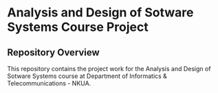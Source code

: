 # Analysis and Design of Sotware Systems Course Project

## Repository Overview

This repository contains the project work for the Analysis and Design of Sotware Systems course at Department of Informatics & Telecommunications - NKUA. <br>















<!-- 


# Ανάλυση και Σχεδίαση Συστημάτων Λογισμικού
## Bonus Εργασία (εαρινό εξάμηνο 2024)

### Ονοματεπώνυμο : Κυριακάκος Νικόλαος
#### Αριθμός Μητρώου : 1115202200083
#### Email : sdi2200083@di.uoa.gr

### Ονοματεπώνυμο : Παπαδόγιαννη Τριανταφυλλιά
#### Αριθμός Μητρώου : 1115202200133
#### Email : sdi2200133@di.uoa.gr

### Αποθετήριο εργασίας : [https://github.com/Nikos25K/sw-project01](https://github.com/Nikos25K/sw-project01)

---

## Περιεχόμενα
- [Classes](#classes)
  - [Team](#team)
  - [Vehicles](#vehicles)
  - [Animals](#animals)
  - [World](#world)
- [Tests](#tests)
  - [test_attributes](#test_attributes)
  - [test_scenarios](#test_scenarios)

## Classes

Στον φάκελο αυτόν περιέχονται οι υλοποιήσεις των κλάσεων. Συγκεκριμένα:

### Team
Περιλαμβάνει τις κλάσεις:
- **Team**: Αναπαριστά μια ομάδα με μεθόδους για διαχείριση μελών, οχημάτων και ενέργειας.
- **Member**: Αναπαριστά ένα μέλος με ιδιότητες ενέργειας και χρόνου ενεργοποίησης.
- **Scout**, **Mechanic**, **Saboteur**, **Hunter**: Υποκλάσεις του Member με ειδικές ικανότητες όπως αορατότητα, επισκευή οχημάτων, τοποθέτηση παγίδων και ακριβή βολή αντίστοιχα.

### Vehicles
Περιλαμβάνει τις κλάσεις:
- **Vehicle**: Αναπαριστά ένα όχημα με ιδιότητες αντοχής, χωρητικότητας και ταχύτητας.
- **LightVehicle**, **HeavyVehicle**, **ArmoredVehicle**: Υποκλάσεις του Vehicle με διαφορετικές προδιαγραφές αντοχής και ταχύτητας.

### Animals
Περιλαμβάνει τις κλάσεις:
- **Animal**: Αναπαριστά ένα ζώο με ιδιότητες θέσης, δύναμης επίθεσης και ενέργειας.
- **Deer**, **Wolf**, **Bear**: Υποκλάσεις του Animal με διαφορετικές τιμές δύναμης επίθεσης και ενέργειας.

### World
Περιλαμβάνει τις κλάσεις:
- **Entropy**: Αναπαριστά την εντροπία με βαθμό εντροπίας.
- **Position**: Αναπαριστά μια θέση στον χώρο με συντεταγμένες x και y.
- **Plant**: Αναπαριστά ένα φυτό με θέση και βρωσιμότητα.
- **Key**: Αναπαριστά ένα κλειδί με θέση και μέθοδο υπολογισμού απόστασης από αυτό.

## Tests
Υπάρχουν οι εξής 2 κατηγορίες tests:

### test_attributes
Εδώ με βάση ορισμένα παραμετροποιημένα κυρίως tests, ελέγχονται τα βασικά χαρακτηριστικά και μέθοδοι των αντικειμένων.
Για παράδειγμα, ελέγχεται η προσθήκη/αφαίρεση μέλους ή οχήματος από μια ομάδα και η μετακίνηση των μελών και ζώων στον χώρο.

### test_scenarios
Στο συγκεκριμένο αρχείο ελέγχονται ορισμένα σενάρια που μπορεί να συμβούν κατά τη διάρκεια του παιχνιδιού και οι μεταβολές στα διάφορα χαρακτηριστικά των αντικειμένων.
Για παράδειγμα, ελέγχεται η συμπεριφορά μια παγίδας όταν πέσει σε αυτή μέλος της ομάδας που την τοποθέτησε ή κάποιας αντίπαλης. -->